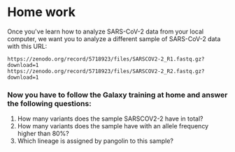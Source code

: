 # Home work

Once you've learn how to analyze SARS-CoV-2 data from your local computer, we want you to analyze a different sample of SARS-CoV-2 data with this URL:

```
https://zenodo.org/record/5718923/files/SARSCOV2-2_R1.fastq.gz?download=1
https://zenodo.org/record/5718923/files/SARSCOV2-2_R2.fastq.gz?download=1
```

### Now you have to follow the Galaxy training at home and answer the following questions:

1. How many variants does the sample SARSCOV2-2 have in total?
2. How many variants does the sample have with an allele frequency higher than 80%?
3. Which lineage is assigned by pangolin to this sample?

